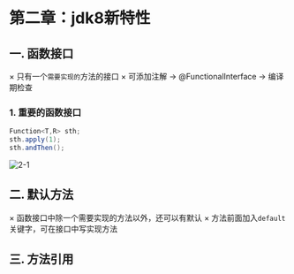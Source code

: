 # 第二章：jdk8新特性

## 一. 函数接口
× 只有一个`需要实现的`方法的接口
× 可添加注解 -> @FunctionalInterface -> 编译期检查
### 1. 重要的函数接口
```java
Function<T,R> sth;
sth.apply(1);
sth.andThen();
```

![2-1](https://s2.ax1x.com/2020/03/10/8PDwSs.md.png)
	

## 二. 默认方法
× 函数接口中除一个需要实现的方法以外，还可以有默认
× 方法前面加入`default`关键字，可在接口中写实现方法

## 三. 方法引用